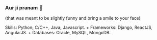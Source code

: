 ### Aur ji pranam  👋
(that was meant to be slightly funny and bring a smile to your face)

Skills: Python, C/C++, Java, Javascript. 
+
Frameworks: Django, ReactJS, AngularJS. 
+
Databases: Oracle, MySQL, MongoDB.
